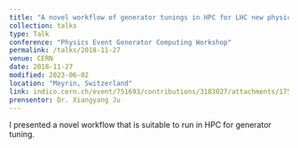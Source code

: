 ```yaml
---
title: "A novel workflow of generator tunings in HPC for LHC new physics searches"
collection: talks
type: Talk
conference: "Physics Event Generator Computing Workshop"
permalink: /talks/2018-11-27
venue: CERN
date: 2018-11-27
modified: 2023-06-02
location: "Meyrin, Switzerland"
link: indico.cern.ch/event/751693/contributions/3183027/attachments/1759725/2854643/generator_physics_workshop.pdf 
prensentor: Dr. Xiangyang Ju
---
```


I presented a novel workflow that is suitable to run in HPC for generator tuning.
